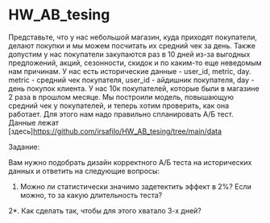 # HW_AB_tesing


Представьте, что у нас небольшой магазин, куда приходят покупатели, делают покупки и мы можем посчитать их средний чек за день. Также допустим у нас покупатели закупаются раз в 10 дней из-за выгодных предложений, акций, сезонности, скидок и по каким-то еще неведомым нам причинам. У нас есть исторические данные - user_id, metric, day. metric - cредний чек покупателя, user_id - айдишник покупателя, day - день покупок клиента. У нас 10к покупателей, которые были в магазине 2 раза в прошлом месяце. Мы построили модель, повышающую средний чек у покупателей, и теперь хотим проверить, как она работает. Для этого нам надо правильно спланировать А/Б тест.
Данные лежат [здесь]https://github.com/irsafilo/HW_AB_tesing/tree/main/data

Задание:

Вам нужно подобрать дизайн корректного А/Б теста на исторических данных и ответить на следующие вопросы:

1. Можно ли статистически значимо задетектить эффект в 2%? Если можно, то за какую длительность теста?

  2*. Как сделать так, чтобы для этого хватало 3-х дней?
